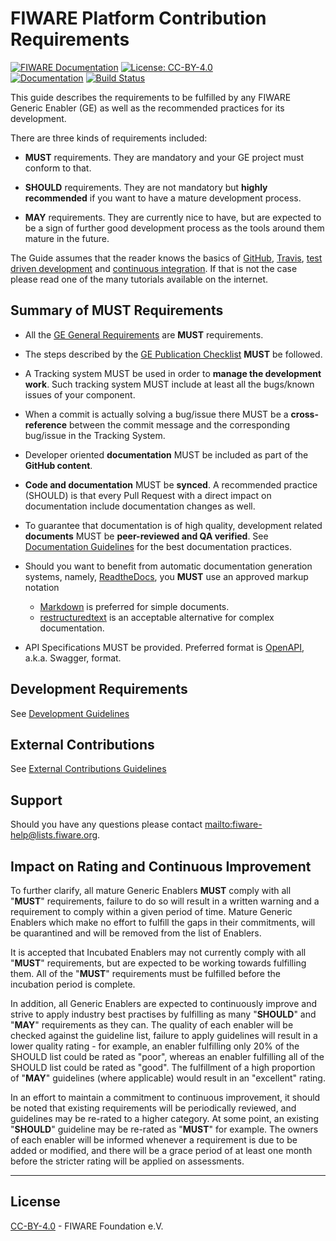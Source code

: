 # FIWARE Platform Contribution Requirements

[![FIWARE Documentation](https://nexus.lab.fiware.org/repository/raw/public/badges/chapters/documentation.svg)](https://fiware-requirements.readthedocs.io)
[![License: CC-BY-4.0](https://img.shields.io/github/license/fiware/developmentGuidelines.svg)](https://creativecommons.org/licenses/by/4.0/)
<br>
[![Documentation](https://img.shields.io/readthedocs/fiware-requirements.svg)](https://fiware-requirements.readthedocs.io)
[![Build Status](https://img.shields.io/travis/FIWARE/contribution-requirements.svg)](https://travis-ci.org/FIWARE/contribution-requirements)

This guide describes the requirements to be fulfilled by any FIWARE Generic
Enabler (GE) as well as the recommended practices for its development.

There are three kinds of requirements included:

-   **MUST** requirements. They are mandatory and your GE project must conform
    to that.

-   **SHOULD** requirements. They are not mandatory but **highly recommended**
    if you want to have a mature development process.

-   **MAY** requirements. They are currently nice to have, but are expected to
    be a sign of further good development process as the tools around them
    mature in the future.

The Guide assumes that the reader knows the basics of
[GitHub](https://github.com), [Travis](https://travis-ci.org/),
[test driven development](https://en.wikipedia.org/wiki/Test-driven_development)
and
[continuous integration](https://en.wikipedia.org/wiki/Continuous_integration).
If that is not the case please read one of the many tutorials available on the
internet.

## Summary of MUST Requirements

-   All the
    [GE General Requirements](https://fiware-requirements.readthedocs.io/en/latest/GE_Requirements)
    are **MUST** requirements.

-   The steps described by the
    [GE Publication Checklist](https://fiware-requirements.readthedocs.io/en/latest/GE_Checklist)
    **MUST** be followed.

-   A Tracking system MUST be used in order to **manage the development work**.
    Such tracking system MUST include at least all the bugs/known issues of your
    component.

-   When a commit is actually solving a bug/issue there MUST be a
    **cross-reference** between the commit message and the corresponding
    bug/issue in the Tracking System.

-   Developer oriented **documentation** MUST be included as part of the
    **GitHub content**.

-   **Code and documentation** MUST be **synced**. A recommended practice
    (SHOULD) is that every Pull Request with a direct impact on documentation
    include documentation changes as well.

-   To guarantee that documentation is of high quality, development related
    **documents** MUST be **peer-reviewed and QA verified**. See
    [Documentation Guidelines](https://fiware-requirements.readthedocs.io/en/latest/development/index.html#documentation)
    for the best documentation practices.

-   Should you want to benefit from automatic documentation generation systems,
    namely, [ReadtheDocs](https://readthedocs.org), you **MUST** use an approved
    markup notation

    -   [Markdown](https://github.com/adam-p/markdown-here/wiki/Markdown-Cheatsheet)
        is preferred for simple documents.
    -   [restructuredtext](https://github.com/ralsina/rst-cheatsheet/blob/master/rst-cheatsheet.rst)
        is an acceptable alternative for complex documentation.

-   API Specifications MUST be provided. Preferred format is
    [OpenAPI](https://github.com/OAI/OpenAPI-Specification), a.k.a. Swagger,
    format.

## Development Requirements

See
[Development Guidelines](https://fiware-requirements.readthedocs.io/en/latest/development)

## External Contributions

See
[External Contributions Guidelines](https://fiware-requirements.readthedocs.io/en/latest/external_contributions)

## Support

Should you have any questions please contact
[mailto:fiware-help@lists.fiware.org](mailto:fiware-help@lists.fiware.org).

## Impact on Rating and Continuous Improvement

To further clarify, all mature Generic Enablers **MUST** comply with all
"**MUST**" requirements, failure to do so will result in a written warning and a
requirement to comply within a given period of time. Mature Generic Enablers
which make no effort to fulfill the gaps in their commitments, will be
quarantined and will be removed from the list of Enablers.

It is accepted that Incubated Enablers may not currently comply with all
"**MUST**" requirements, but are expected to be working towards fulfilling them.
All of the "**MUST**" requirements must be fulfilled before the incubation
period is complete.

In addition, all Generic Enablers are expected to continuously improve and
strive to apply industry best practises by fulfilling as many "**SHOULD**" and
"**MAY**" requirements as they can. The quality of each enabler will be checked
against the guideline list, failure to apply guidelines will result in a lower
quality rating - for example, an enabler fulfilling only 20% of the SHOULD list
could be rated as "poor", whereas an enabler fulfilling all of the SHOULD list
could be rated as "good". The fulfillment of a high proportion of "**MAY**"
guidelines (where applicable) would result in an "excellent" rating.

In an effort to maintain a commitment to continuous improvement, it should be
noted that existing requirements will be periodically reviewed, and guidelines
may be re-rated to a higher category. At some point, an existing "**SHOULD**"
guideline may be re-rated as "**MUST**" for example. The owners of each enabler
will be informed whenever a requirement is due to be added or modified, and
there will be a grace period of at least one month before the stricter rating
will be applied on assessments.

---

## License

[CC-BY-4.0](LICENSE) - FIWARE Foundation e.V.
